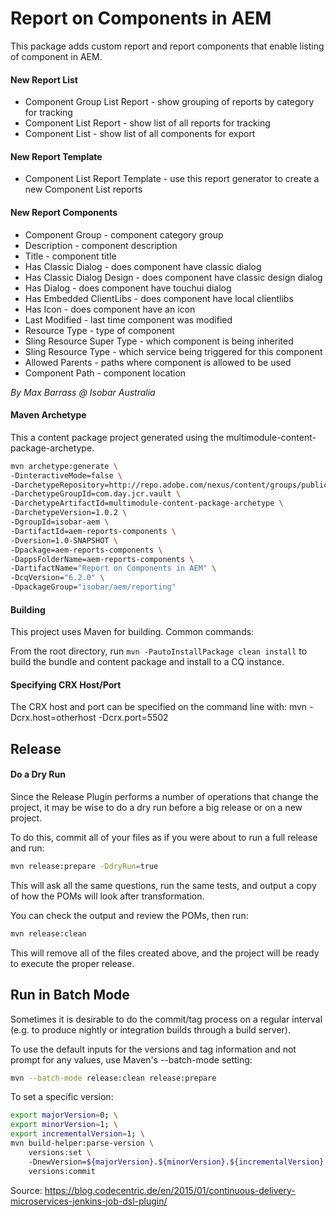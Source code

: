 Report on Components in AEM
========

This package adds custom report and report components that enable listing of component in AEM.

#### New Report List

* Component Group List Report - show grouping of reports by category for tracking
* Component List Report - show list of all reports for tracking
* Component List - show list of all components for export


#### New Report Template
* Component List Report Template - use this report generator to create a new Component List reports


#### New Report Components
* Component Group - component category group
* Description - component description
* Title - component title
* Has Classic Dialog - does component have classic dialog
* Has Classic Dialog Design - does component have classic design dialog
* Has Dialog - does component have touchui dialog
* Has Embedded ClientLibs - does component have local clientlibs
* Has Icon - does component have an icon
* Last Modified - last time component was modified
* Resource Type - type of component
* Sling Resource Super Type - which component is being inherited
* Sling Resource Type - which service being triggered for this component
* Allowed Parents - paths where component is allowed to be used
* Component Path - component location

*By Max Barrass @ Isobar Australia*

#### Maven Archetype

This a content package project generated using the multimodule-content-package-archetype.

```bash
mvn archetype:generate \
-DinteractiveMode=false \
-DarchetypeRepository=http://repo.adobe.com/nexus/content/groups/public/ \
-DarchetypeGroupId=com.day.jcr.vault \
-DarchetypeArtifactId=multimodule-content-package-archetype \
-DarchetypeVersion=1.0.2 \
-DgroupId=isobar-aem \
-DartifactId=aem-reports-components \
-Dversion=1.0-SNAPSHOT \
-Dpackage=aem-reports-components \
-DappsFolderName=aem-reports-components \
-DartifactName="Report on Components in AEM" \
-DcqVersion="6.2.0" \
-DpackageGroup="isobar/aem/reporting"
```

#### Building

This project uses Maven for building. Common commands:

From the root directory, run ``mvn -PautoInstallPackage clean install`` to build the bundle and content package and install to a CQ instance.

#### Specifying CRX Host/Port

The CRX host and port can be specified on the command line with:
mvn -Dcrx.host=otherhost -Dcrx.port=5502 <goals>


Release
--------------

#### Do a Dry Run
Since the Release Plugin performs a number of operations that change the project, it may be wise to do a dry run before a big release or on a new project.

To do this, commit all of your files as if you were about to run a full release and run:
```bash
mvn release:prepare -DdryRun=true
```
This will ask all the same questions, run the same tests, and output a copy of how the POMs will look after transformation. 

You can check the output and review the POMs, then run:


```bash
mvn release:clean
```

This will remove all of the files created above, and the project will be ready to execute the proper release.


Run in Batch Mode
--------------
Sometimes it is desirable to do the commit/tag process on a regular interval (e.g. to produce nightly or integration builds through a build server).

To use the default inputs for the versions and tag information and not prompt for any values, use Maven's --batch-mode setting:
```bash
mvn --batch-mode release:clean release:prepare
```

To set a specific version:
```bash
export majorVersion=0; \
export minorVersion=1; \
export incrementalVersion=1; \
mvn build-helper:parse-version \
    versions:set \ 
    -DnewVersion=${majorVersion}.${minorVersion}.${incrementalVersion} \
    versions:commit
```
Source: https://blog.codecentric.de/en/2015/01/continuous-delivery-microservices-jenkins-job-dsl-plugin/
